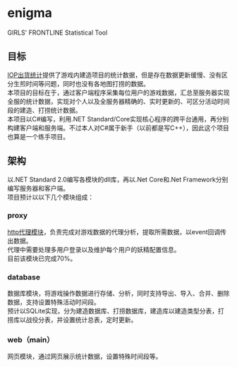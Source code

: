 # enigma
GIRLS' FRONTLINE Statistical Tool

## 目标
[IOP出货统计](http://gfdb.baka.pw/statistician.html)提供了游戏内建造项目的统计数据，但是存在数据更新缓慢、没有区分生煎时间等问题，同时也没有各地图打捞的数据。  
本项目的目标在于，通过客户端程序采集每位用户的游戏数据，汇总至服务器实现全服的统计数据，实现对个人以及全服务器精确的、实时更新的、可区分活动时间段的建造、打捞统计数据。  
本项目以C#编写，利用.NET Standard/Core实现核心程序的跨平台通用，再分别构建客户端和服务端。不过本人对C#属于新手（以前都是写C++），因此这个项目也算是一个练手项目。  

## 架构
以.NET Standard 2.0编写各模块的dll库，再以.Net Core和.Net Framework分别编写服务器和客户端。  
项目预计以以下几个模块组成：  
### proxy
[http代理模块](./proxy)，负责完成对游戏数据的代理分析，提取所需数据，以event回调传出数据。  
代理中需要处理多用户登录以及维护每个用户的妖精配置信息。  
目前该模块已完成70%。  
### database
数据库模块，将游戏操作数据进行存储、分析，同时支持导出、导入、合并、删除数据，支持设置特殊活动时间段。  
预计以SQLite实现，分为建造数据库、打捞数据库，建造库以建造类型分表，打捞库以战役分表，并设置统计总表，定时更新。  
### web（main）
网页模块，通过网页展示统计数据，设置特殊时间段等。  